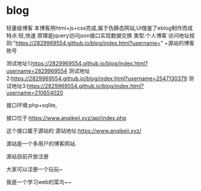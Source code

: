 # blog
轻量级博客
本博客用html+js+css完成,属于伪静态网站,UI借鉴了eblog制作而成
特点:轻,快速
原理是jquery访问json接口实现数据交换
类型:个人博客
访问地址规则:"https://2829969554.github.io/blog/index.html?username=" +源站的博客账号

测试地址1:https://2829969554.github.io/blog/index.html?username=2829969554
测试地址2:https://2829969554.github.io/blog/index.html?username=2547130379
测试地址3:https://2829969554.github.io/blog/index.html?username=210654020

接口环境:php+sqlite,

接口位于:https://www.anqikeji.xyz/api/index.php

这个接口属于源站的
源站地址:https://www.anqikeji.xyz/

源站是一个多用户的博客网站.

源站目前开放注册

大家可以注册一个玩玩~

我是一个学习web的菜鸟~~

